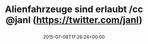 ---
retweeted: false
source: <a href="http://twitter.com/download/android" rel="nofollow">Twitter for Android</a>
entities:
  user_mentions:
  - name: 'Jan Lehnardt is on Mastodon: @janl@narrativ.es'
    screen_name: janl
    indices:
    - '33'
    - '38'
    id_str: '819606'
    id: '819606'
  urls: []
  symbols: []
  media:
  - expanded_url: https://twitter.com/bascht/status/618833526121754624/photo/1
    indices:
    - '39'
    - '61'
    url: http://t.co/itHmoqM4Sw
    media_url: http://pbs.twimg.com/media/CJaJzhyW8AALKwq.jpg
    id_str: '618833517145944064'
    id: '618833517145944064'
    media_url_https: https://pbs.twimg.com/media/CJaJzhyW8AALKwq.jpg
    sizes:
      medium:
        w: '579'
        h: '1024'
        resize: fit
      thumb:
        w: '150'
        h: '150'
        resize: crop
      small:
        w: '384'
        h: '680'
        resize: fit
      large:
        w: '579'
        h: '1024'
        resize: fit
    type: photo
    display_url: pic.twitter.com/itHmoqM4Sw
  hashtags: []
display_text_range:
- '0'
- '61'
favorite_count: '3'
id_str: '618833526121754624'
truncated: false
retweet_count: '2'
id: '618833526121754624'
possibly_sensitive: false
created_at: Wed Jul 08 17:26:24 +0000 2015
favorited: false
full_text: Alienfahrzeuge sind erlaubt /cc  [@janl](https://twitter.com/janl)
lang: de
extended_entities:
  media:
  - expanded_url: https://twitter.com/bascht/status/618833526121754624/photo/1
    indices:
    - '39'
    - '61'
    url: http://t.co/itHmoqM4Sw
    media_url: http://pbs.twimg.com/media/CJaJzhyW8AALKwq.jpg
    id_str: '618833517145944064'
    id: '618833517145944064'
    media_url_https: https://pbs.twimg.com/media/CJaJzhyW8AALKwq.jpg
    sizes:
      medium:
        w: '579'
        h: '1024'
        resize: fit
      thumb:
        w: '150'
        h: '150'
        resize: crop
      small:
        w: '384'
        h: '680'
        resize: fit
      large:
        w: '579'
        h: '1024'
        resize: fit
    type: photo
    display_url: pic.twitter.com/itHmoqM4Sw
tags:
- pesos/twitter
date: '2015-07-08T17:26:24+00:00'
src: https://twitter.com/bascht/status/618833526121754624
original_url: https://twitter.com/bascht/status/618833526121754624
type: twitter_tweet
media_url: https://img.bascht.com/twitter/pbs.twimg.com/media/CJaJzhyW8AALKwq.jpg
text: Alienfahrzeuge sind erlaubt /cc  [@janl](https://twitter.com/janl)
title: 'Alienfahrzeuge sind erlaubt /cc  @janl (https://twitter.com/janl)

  '

---